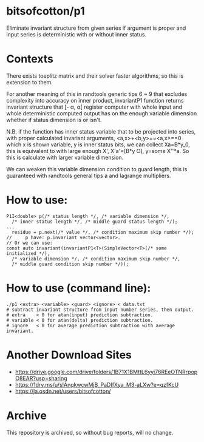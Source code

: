 # bitsofcotton/p1
Eliminate invariant structure from given series if argument is proper and
input series is deterministic with or without inner status.

# Contexts
There exists toeplitz matrix and their solver faster algorithms,
so this is extension to them.  

For another meaning of this in randtools generic tips 6 ~ 9 that
excludes complexity into accuracy on inner product,
invariantP1 function returns invariant structure that \[- &alpha;, &alpha;\[
register computer with whole input and whole deterministic computed output
has on the enough variable dimension whether if status dimension is or isn't.

N.B. if the function has inner status variable that to be projected into
series, with proper calculated invariant arguments, \<a,x\>+\<b,y\>==\<a,x\>==0
which x is shown variable, y is inner status bits, we can collect
Xa=B\*y\_0, this is equivalent to with large enough X',
X'a'=\[B\*y O\], y=some X''\*a.
So this is calculate with larger variable dimension.

We can weaken this variable dimension condition to
guard length, this is guaranteed with randtools general tips a and
lagrange multipliers.  


# How to use:
    P1I<double> p(/* status length */, /* variable dimension */,
      /* inner status length */, /* middle guard status length */);
    ...
      residue = p.next(/* value */, /* condition maximum skip number */);
    //     p have: p.invariant vector<vector>.
    // Or we can use:
    const auto invariant(invariantP1<T>(SimpleVector<T>(/* some initialized */),
      /* variable dimension */, /* condition maximum skip number */,
      /* middle guard condition skip number */));

# How to use (command line):
    ./p1 <extra> <variable> <guard> <ignore> < data.txt
    # subtract invariant structure from input number series, then output.
    # extra    < 0 for atan(input) prediction subtraction.
    # variable < 0 for atan(delta) prediction subtraction.
    # ignore   < 0 for average prediction subtraction with average invariant.

# Another Download Sites
* https://drive.google.com/drive/folders/1B71X1BMttL6yyi76REeOTNRrpopO8EAR?usp=sharing
* https://1drv.ms/u/s!AnqkwcwMjB_PaDIfXya_M3-aLXw?e=qzfKcU
* https://ja.osdn.net/users/bitsofcotton/

# Archive
This repository is archived, so without bug reports, will no change.

